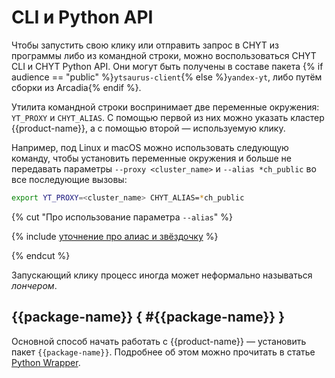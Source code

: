 # CLI и Python API

Чтобы запустить свою клику или отправить запрос в CHYT из программы либо из командной строки, можно воспользоваться CHYT CLI и CHYT Python API. Они могут быть получены в составе пакета {% if audience == "public" %}`ytsaurus-client`{% else %}`yandex-yt`, либо путём сборки из Arcadia{% endif %}.

Утилита командной строки воспринимает две переменные окружения: `YT_PROXY` и `CHYT_ALIAS`. С помощью первой из них можно указать кластер {{product-name}}, а с помощью второй &mdash; используемую клику.

Например, под Linux и macOS можно использовать следующую команду, чтобы установить переменные окружения и больше не передавать параметры `--proxy <cluster_name>` и `--alias *ch_public` во все последующие вызовы:

```bash
export YT_PROXY=<cluster_name> CHYT_ALIAS=*ch_public
```

{% cut "Про использование параметра `--alias`" %}

{% include [уточнение про алиас и звёздочку](_includes/about-alias.md) %}

{% endcut %}

Запускающий клику процесс иногда может неформально называться *лончером*.

## {{package-name}} { #{{package-name}} }

Основной способ начать работать с {{product-name}} — установить пакет `{{package-name}}`. Подробнее об этом можно прочитать в статье [Python Wrapper](../../../../api/python/start.md).
